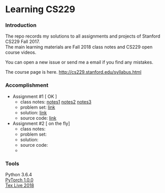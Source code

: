 # Learning CS229

### Introduction
The repo records my solutions to all assignments and projects of Stanford CS229 Fall 2017. <br>
The main learning materials are Fall 2018 class notes and CS229 open course videos.

You can open a new issue or send me a email if you find any mistakes.

The course page is here. http://cs229.stanford.edu/syllabus.html

### Accomplishment 
- Assignment #1 [ OK ]
  - class notes: [notes1](https://github.com/LFhase/CS229/blob/master/Notes%5BFall%202018%5D/cs229-notes1.pdf) [notes2](https://github.com/LFhase/CS229/blob/master/Notes%5BFall%202018%5D/cs229-notes2.pdf) [notes3](https://github.com/LFhase/CS229/blob/master/Notes%5BFall%202018%5D/cs229-notes3.pdf)
  - problem set: [link](https://github.com/LFhase/CS229/blob/master/Assignments/Assig1/ps1.pdf)
  - solution: [link](https://github.com/LFhase/CS229/blob/master/Assignments/Assig1/assig1.pdf)
  - source code: [link](https://github.com/LFhase/CS229/blob/master/Assignments/Assig1/assig1.py)
- Assignment #2 [ on the fly]
  - class notes:
  - problem set:
  - solution:
  - source code:
  - 

### Tools
Python 3.6.4 <br>
[PyTorch 1.0.0](https://pytorch.org) <br>
[Tex Live 2018](http://www.tug.org/texlive/windows.html)
